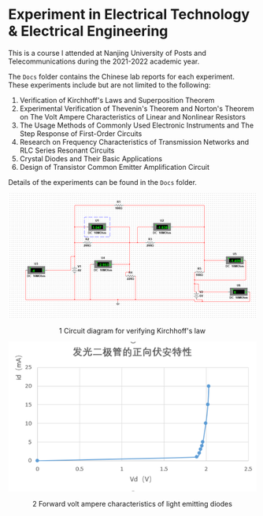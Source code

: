 # Experiment in Electrical Technology & Electrical Engineering

This is a course I attended at Nanjing University of Posts and Telecommunications during the 2021-2022 academic year.

The `Docs` folder contains the Chinese lab reports for each experiment. These experiments include but are not limited to the following:

1. Verification of Kirchhoff's Laws and Superposition Theorem
2. Experimental Verification of Thevenin's Theorem and Norton's Theorem on The Volt Ampere Characteristics of Linear and Nonlinear Resistors
3. The Usage Methods of Commonly Used Electronic Instruments and The Step Response of First-Order Circuits
4. Research on Frequency Characteristics of Transmission Networks and RLC Series Resonant Circuits
5. Crystal Diodes and Their Basic Applications
6. Design of Transistor Common Emitter Amplification Circuit

Details of the experiments can be found in the `Docs` folder.

![image](https://github.com/DarthEricXD/Experiment-in-Electrical-Technology-and-Electrical-Engineering/blob/main/pics/1%20Circuit%20diagram%20for%20verifying%20Kirchhoff's%20law.png)
<p align="center">1 Circuit diagram for verifying Kirchhoff's law</p>

![image](https://github.com/DarthEricXD/Experiment-in-Electrical-Technology-and-Electrical-Engineering/blob/main/pics/2%20Forward%20Volt%20Ampere%20Characteristics%20of%20Light%20Emitting%20Diodes.png)
<p align="center">2 Forward volt ampere characteristics of light emitting diodes</p>

